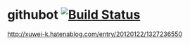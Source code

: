 # githubot [![Build Status](https://secure.travis-ci.org/xuwei-k/githubot.png)](http://travis-ci.org/xuwei-k/githubot)

http://xuwei-k.hatenablog.com/entry/20120122/1327236550
